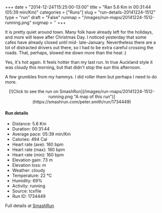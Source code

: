 +++
date = "2014-12-24T15:25:00-13:00"
title = "Ran 5.6 Km in 00:31:44 (05:39 min/Km)"
categories = ["Runs"]
slug = "run-details-20141224-1512"
type = "run"
draft = "False"
runmap = "/images/run-maps/20141224-1512-running.png"
svgmap = '<polyline points="93 46, 94 47, 97 43, 100 38, 100 32, 88 30, 83 30, 74 33, 70 36, 68 35, 64 39, 41 57, 29 64, 28 63, 7 70, 1 66, 1 66, 0 63, 50 31, 64 38, 73 34, 89 30, 92 31, 92 34, 95 38">'
+++

It is pretty quiet around town. Many folk have already left for the holidays, and more will leave after Christmas Day. I noticed yesterday that some cafes have already closed until mid- late-January. Nevertheless there are a lot of distracted drivers out there, so I had to be extra careful crossing the roads. That, perhaps, slowed me down  more than the heat :)

Yes, it's hot again. It feels hotter than my last run. In true Auckland style it was cloudy this morning, but that didn't stop the sun this afternoon. 

A few grumbles from my hammys. I did roller them but perhaps I need to do more. 

 

<!--more-->

<center>
[![Click to see the run on SmashRun](/images/run-maps/20141224-1512-running.png "A map of this run")](https://smashrun.com/peter.smith/run/1734449)
</center>

#### Run details

* Distance: 5.6 Km
* Duration: 00:31:44
* Average pace: 05:39 min/Km
* Calories: 494 Cal
* Heart rate (ave): 160 bpm
* Heart rate (max): 160 bpm
* Heart rate (min): 160 bpm
* Elevation gain: 73 m
* Elevation loss:  m
* Weather: cloudy
* Temperature: 22 &deg;C
* Humidity: 69%
* Activity: running
* Source: tcxfile
* Run ID: 1734449

Full details at [SmashRun](https://smashrun.com/peter.smith/run/1734449)